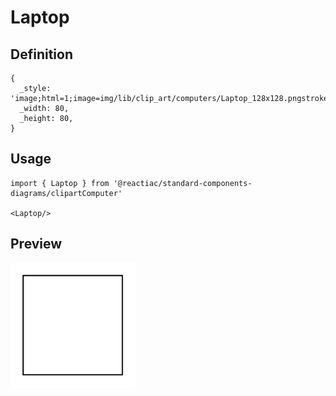 # Laptop

## Definition

```
{
  _style: 'image;html=1;image=img/lib/clip_art/computers/Laptop_128x128.pngstrokeColor=none;',
  _width: 80,
  _height: 80,
}
```

## Usage

```
import { Laptop } from '@reactiac/standard-components-diagrams/clipartComputer'

<Laptop/>
```

## Preview

<img src="./laptop.png" width="200"/>
